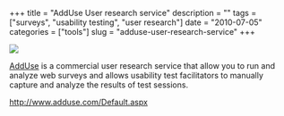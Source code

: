 +++
title = "AddUse User research service"
description = ""
tags = ["surveys", "usability testing", "user research"]
date = "2010-07-05"
categories = ["tools"]
slug = "adduse-user-research-service"
+++


<div class="tool-screenshot mb1"><a href="http://www.adduse.com/Default.aspx"><img id="bluga-thumbnail-2683" class="bluga-thumbnail custom" src="/media/bluga/
wt522fb04368801_custom.jpg"/></a></div><p><a href="http://www.adduse.com/Default.aspx">AddUse</a> is a commercial user research service that allow you to run and analyze web surveys and allows usability test facilitators to manually capture and analyze the results of test sessions.</p>

  
<p><a href="http://www.adduse.com/Default.aspx">http://www.adduse.com/Default.aspx</a></p>
      
